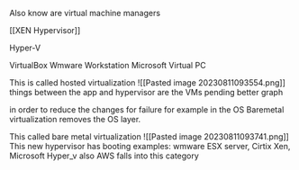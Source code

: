 Also know are virtual machine managers

[[XEN Hypervisor]]

Hyper-V

VirtualBox
Wmware Workstation
Microsoft Virtual PC

This is called hosted virtualization
![[Pasted image 20230811093554.png]]
things between the app and hypervisor are the VMs pending better graph

in order to reduce the changes for failure for example in the OS Baremetal virtualization removes the OS layer.

This called bare metal virtualization
![[Pasted image 20230811093741.png]]
This new hypervisor has booting 
examples:
	wmware ESX server, Cirtix Xen, Microsoft Hyper_v
also AWS falls into this category






